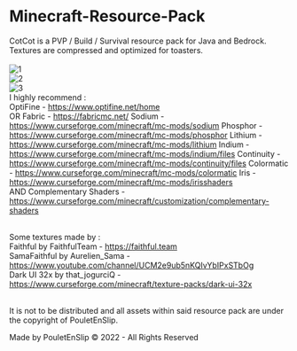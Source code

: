 # Minecraft-Resource-Pack

CotCot is a PVP / Build / Survival resource pack for Java and Bedrock.<br>
Textures are compressed and optimized for toasters.<br><br>
![1](https://github.com/PouletEnSlip/Minecraft-Resource-Pack/blob/main/1.png)<br>
![2](https://github.com/PouletEnSlip/Minecraft-Resource-Pack/blob/main/2.png)<br>
![3](https://github.com/PouletEnSlip/Minecraft-Resource-Pack/blob/main/3.png)<br>
I highly recommend :<br>
OptiFine - https://www.optifine.net/home<br>
OR
	Fabric - https://fabricmc.net/
	Sodium - https://www.curseforge.com/minecraft/mc-mods/sodium
	Phosphor - https://www.curseforge.com/minecraft/mc-mods/phosphor
	Lithium - https://www.curseforge.com/minecraft/mc-mods/lithium
	Indium - https://www.curseforge.com/minecraft/mc-mods/indium/files
	Continuity - https://www.curseforge.com/minecraft/mc-mods/continuity/files
	Colormatic - https://www.curseforge.com/minecraft/mc-mods/colormatic
	Iris - https://www.curseforge.com/minecraft/mc-mods/irisshaders<br>
AND
Complementary Shaders - https://www.curseforge.com/minecraft/customization/complementary-shaders<br><br>

Some textures made by :<br>
Faithful by FaithfulTeam - https://faithful.team<br>
SamaFaithful by Aurelien_Sama - https://www.youtube.com/channel/UCM2e9ub5nKQIvYbIPxSTbOg<br>
Dark UI 32x by that_jogurciQ - https://www.curseforge.com/minecraft/texture-packs/dark-ui-32x<br><br>

It is not to be distributed and all assets within said
resource pack are under the copyright of PouletEnSlip.<br>

Made by PouletEnSlip © 2022 - All Rights Reserved
